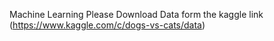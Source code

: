 Machine Learning
Please Download Data form the kaggle link (https://www.kaggle.com/c/dogs-vs-cats/data) 

